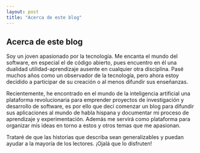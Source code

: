 ```yaml
---
layout: post
title: "Acerca de este blog"
---
```


## Acerca de este blog

Soy un joven apasionado por la tecnología. Me encanta el mundo del software, en especial el de código abierto, pues encuentro en él una dualidad utilidad-aprendizaje ausente en cualquier otra disciplina. Pasé muchos años como un observador de la tecnología, pero ahora estoy decidido a participar de su creación o al menos difundir sus enseñanzas. 

Recientemente, he encontrado en el mundo de la inteligencia artificial una plataforma revolucionaria para emprender proyectos de investigación y desarrollo de software, es por ello que decí comenzar un blog para difundir sus aplicaciones al mundo de habla hispana y documentar mi proceso de aprendizaje y experimentación. Además me servirá como plataforma para organizar mis ideas en torno a estos y otros temas que me apasionan.

Trataré de que las historias que describa sean generalizables y puedan ayudar a la mayoría de los lectores. ¡Ojalá que lo disfruten!
